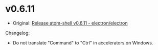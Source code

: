 # v0.6.11

* Original: [Release atom-shell v0.6.11 - electron/electron](https://github.com/electron/electron/releases/tag/v0.6.11)

Changelog:

* Do not translate "Command" to "Ctrl" in accelerators on Windows.
